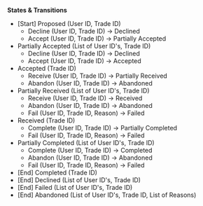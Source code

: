 **States & Transitions**
* [Start] Proposed (User ID, Trade ID)
    * Decline (User ID, Trade ID) -> Declined
    * Accept (User ID, Trade ID) -> Partially Accepted
* Partially Accepted (List of User ID's, Trade ID)
    * Decline (User ID, Trade ID) -> Declined
    * Accept (User ID, Trade ID) -> Accepted
* Accepted (Trade ID)
    * Receive (User ID, Trade ID) -> Partially Received
    * Abandon (User ID, Trade ID) -> Abandoned
* Partially Received (List of User ID's, Trade ID)
    * Receive (User ID, Trade ID) -> Received
    * Abandon (User ID, Trade ID) -> Abandoned
    * Fail (User ID, Trade ID, Reason) -> Failed
* Received (Trade ID)
    * Complete (User ID, Trade ID) -> Partially Completed
    * Fail (User ID, Trade ID, Reason) -> Failed
* Partially Completed (List of User ID's, Trade ID)
    * Complete (User ID, Trade ID) -> Completed
    * Abandon (User ID, Trade ID) -> Abandoned
    * Fail (User ID, Trade ID, Reason) -> Failed
* [End] Completed (Trade ID)
* [End] Declined (List of User ID's, Trade ID)
* [End] Failed (List of User ID's, Trade ID)
* [End] Abandoned (List of User ID's, Trade ID, List of Reasons)
